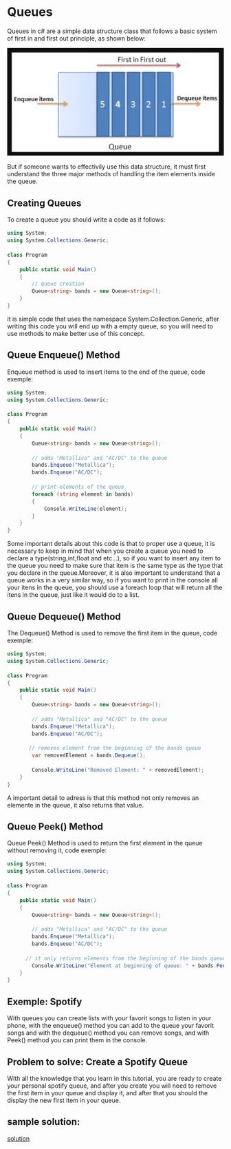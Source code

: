 # Queues

Queues in c# are a simple data structure class that follows a basic system of first in and first out principle, as shown below:

![guess_design](Screenshot.png)

But if someone wants to effectivily use this data structure, it must first understand the three major methods of handling the item elements inside the queue.
## Creating Queues

To create a queue you should write a code as it follows:

```csharp
using System;
using System.Collections.Generic;

class Program
{
    public static void Main()
    {
        // queue creation 
        Queue<string> bands = new Queue<string>();
    }
}
```

it is simple code that uses the namespace System.Collection.Generic, after writing this code you will end up with a empty queue, so you will need to use methods to make better use of this concept. 

## Queue Enqueue() Method

Enqueue method is used to insert items to the end of the queue, code exemple:

```csharp
using System;
using System.Collections.Generic;

class Program
{
    public static void Main()
    {
        Queue<string> bands = new Queue<string>();

        // adds "Metallica" and "AC/DC" to the queue
        bands.Enqueue("Metallica");
        bands.Enqueue("AC/DC");

        // print elements of the queue 
        foreach (string element in bands)
        {
            Console.WriteLine(element);
        }
    }
}
```

Some important details about this code is that to proper use a queue, it is necessary to keep in mind that when you create a queue you need to declare a type(string,int,float and etc...), so if you want to insert any item to the queue you need to make sure that item is the same type as the type that you declare in the queue.Moreover, it is also important to understand that a queue works in a very similar way, so if you want to print in the console all your itens in the queue, you should use a foreach loop that will return all the itens in the queue, just like it would do to a list.

## Queue Dequeue() Method

The Dequeue() Method is used to remove the first item in the queue, code exemple:

```csharp
using System;
using System.Collections.Generic;

class Program
{
    public static void Main()
    {
        Queue<string> bands = new Queue<string>();

        // adds "Metallica" and "AC/DC" to the queue
        bands.Enqueue("Metallica");
        bands.Enqueue("AC/DC");

       // removes element from the beginning of the bands queue 
        var removedElement = bands.Dequeue();

        Console.WriteLine("Removed Element: " + removedElement);
    }
}
```

A important detail to adress is that this method not only removes an elemente in the queue, it also returns that value.

## Queue Peek() Method

Queue Peek() Method is used to return the first element in the queue without removing it, code exemple:

```csharp
using System;
using System.Collections.Generic;

class Program
{
    public static void Main()
    {
        Queue<string> bands = new Queue<string>();

        // adds "Metallica" and "AC/DC" to the queue
        bands.Enqueue("Metallica");
        bands.Enqueue("AC/DC");

      // it only returns elements from the beginning of the bands queue
        Console.WriteLine("Element at beginning of queue: " + bands.Peek());
    }
}

```
## Exemple: Spotify
With queues you can create lists with your favorit songs to listen in your phone, with the enqueue() method you can add to the queue your favorit songs and with the dequeue() method you can remove songs, and with Peek() method you can print them in the console.
## Problem to solve: Create a Spotify Queue
With all the knowledge that you learn in this tutorial, you are ready to create your personal spotify queue, and  after you create you will need to remove the first item in your queue and display it, and after that you should the display the new first item in your queue.
## sample solution:
[solution](queues_solution/linked_list_solution/Program.cs)
